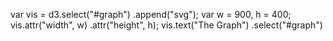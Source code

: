 <script src="https://cdnjs.cloudflare.com/ajax/libs/d3/3.4.1/d3.min.js"></script>

var vis = d3.select("#graph")
            .append("svg");
var w = 900,
         h = 400;
     vis.attr("width", w)
        .attr("height", h); vis.text("The Graph")
        .select("#graph")
        

